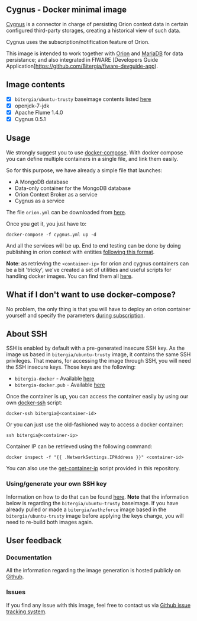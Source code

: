 ## Cygnus - Docker minimal image

[Cygnus](https://github.com/telefonicaid/fiware-cygnus) is a connector in charge of persisting Orion context data in certain configured third-party storages, creating a historical view of such data.

Cygnus uses the subscription/notification feature of Orion.

This image is intended to work together with [Orion](https://registry.hub.docker.com/u/bitergia/fiware-orion/) and [MariaDB](https://registry.hub.docker.com/u/bitergia/mariadb/) for data persistance; and also integrated in FIWARE [Developers Guide Application]https://github.com/Bitergia/fiware-devguide-app).

## Image contents

- [x] `bitergia/ubuntu-trusty` baseimage contents listed [here](https://github.com/Bitergia/docker/tree/master/baseimages/ubuntu#image-contents)
- [x] openjdk-7-jdk
- [x] Apache Flume 1.4.0
- [x] Cygnus 0.5.1

## Usage

We strongly suggest you to use [docker-compose](https://docs.docker.com/compose/). With docker compose you can define multiple containers in a single file, and link them easily. 

So for this purpose, we have already a simple file that launches:

   * A MongoDB database
   * Data-only container for the MongoDB database
   * Orion Context Broker as a service
   * Cygnus as a service

The file `orion.yml` can be downloaded from [here](https://raw.githubusercontent.com/Bitergia/fiware-chanchan/master/docker/compose/cygnus.yml).

Once you get it, you just have to:

```
docker-compose -f cygnus.yml up -d
```

And all the services will be up. End to end testing can be done by doing publishing in orion context with entities [following this format](https://github.com/Bitergia/fiware-chanchan/blob/master/docker/images/cygnus/0.5.1/configure-cygnus-cluster).

**Note**: as retrieving the `<container-ip>` for orion and cygnus containers can be a bit 'tricky', we've created a set of utilities and useful scripts for handling docker images. You can find them all [here](https://github.com/Bitergia/docker/tree/master/utils).

 
## What if I don't want to use docker-compose?

No problem, the only thing is that you will have to deploy an orion container yourself and specify the parameters [during subscription]((https://github.com/Bitergia/fiware-chanchan/blob/master/docker/images/cygnus/0.5.1/configure-cygnus-cluster)).

## About SSH

SSH is enabled by default with a pre-generated insecure SSH key. As the image us based in `bitergia/ubuntu-trusty` image, it contains the same SSH privileges.
That means, for accessing the image through SSH, you will need the SSH insecure keys. Those keys are the following:

* `bitergia-docker` - Available [here](https://raw.githubusercontent.com/Bitergia/docker/master/baseimages/bitergia-docker)
* `bitergia-docker.pub` - Available [here](https://raw.githubusercontent.com/Bitergia/docker/master/baseimages/bitergia-docker.pub)

Once the container is up, you can access the container easily by using our own [docker-ssh](https://github.com/Bitergia/docker/tree/master/utils#docker-ssh) script:

```
docker-ssh bitergia@<container-id>
```

Or you can just use the old-fashioned way to access a docker container: 

```
ssh bitergia@<container-ip>
```

Container IP can be retrieved using the following command:

```
docker inspect -f "{{ .NetworkSettings.IPAddress }}" <container-id>
```

You can also use the [get-container-ip](https://github.com/Bitergia/docker/tree/master/utils#get-container-ip) script provided in this repository. 

### Using/generate your own SSH key

Information on how to do that can be found [here](https://github.com/Bitergia/docker/tree/master/baseimages/ubuntu#about-ssh).
**Note** that the information below is regarding the `bitergia/ubuntu-trusty` baseimage. If you have already pulled or made a `bitergia/authzforce` image based in the `bitergia/ubuntu-trusty` image before applying the keys change, you will need to re-build both images again.

## User feedback

### Documentation

All the information regarding the image generation is hosted publicly on [Github](https://github.com/Bitergia/fiware-chanchan/tree/master/docker/images/authzforce).

### Issues

If you find any issue with this image, feel free to contact us via [Github issue tracking system](https://github.com/Bitergia/fiware-chanchan/issues).
